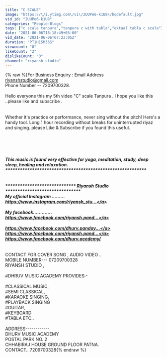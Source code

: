 ```yaml
---
title: "C SCALE"
image: "https:\/\/i.ytimg.com\/vi\/2UUPe6-k1U8\/hqdefault.jpg"
vid_id: "2UUPe6-k1U8"
categories: "People-Blogs"
tags: ["c scale tanpura","tanpura c with tabla","ektaal tabla c scale"]
date: "2021-06-06T18:18:49+03:00"
vid_date: "2021-06-06T07:23:05Z"
duration: "PT1H15M33S"
viewcount: "8"
likeCount: "2"
dislikeCount: "0"
channel: "riyansh studio"
---
```

{% raw %}For Business Enquiry : Email Address<br />riyanshstudio@gmail.com<br />Phone Number -- 7209700328.<br /><br />Hello everyone this my 5th video  &quot;C&quot; scale Tanpura . I hope you like this ..please  like and subscribe .<br /><br /><br />Whether it's practice or performance, never sing without the pitch! Here's a handy tool. Long 1 hour recording without breaks for uninterrupted riyaz and singing. please Like &amp; Subscribe if you found this useful.<br />           <br /><br /> *****************************************************************<br /><br /><br />This music is found very effective for yoga, meditation, study, deep sleep, healing and relaxation.<br />                 **********************************************************<br /><br /><br /> *****************************  Riyansh Studio *******************************<br />My official Instagram .........<br /><a rel="nofollow" target="blank" href="https://www.instagram.com/riyansh_stu...">https://www.instagram.com/riyansh_stu...</a><br /><br />My facebook.............<br /><a rel="nofollow" target="blank" href="https://www.facebook.com/riyansh.pand...">https://www.facebook.com/riyansh.pand...</a><br /><br /><a rel="nofollow" target="blank" href="https://www.facebook.com/dhurv.panday...">https://www.facebook.com/dhurv.panday...</a><br /><a rel="nofollow" target="blank" href="https://www.facebook.com/riyansh.pand...">https://www.facebook.com/riyansh.pand...</a><br /><a rel="nofollow" target="blank" href="https://www.facebook.com/dhurv.acedemy/">https://www.facebook.com/dhurv.acedemy/</a><br /><br />*****************************************************************<br />CONTACT FOR  COVER SONG , AUDIO VIDEO ..<br />MOBILE NUMBER--- 07209700328<br />RIYANSH STUDIO ,<br /><br />#DHRUV MUSIC ACADEMY PROVIDES:- <br /><br />#CLASSICAL MUSIC, <br />#SEMI CLASSICAL, <br />#KARAOKE SINGING,<br />#PLAYBACK SINGING<br />#GUITAR,<br />#KEYBOARD <br />#TABLA ETC..<br /><br />ADDRESS------------<br />DHURV MUSIC ACADEMY<br />POSTAL PARK NO. 2<br />CHHABIRAJ HOUSE GROUND FLOOR PATNA.<br />CONTACT.. 7209700328{% endraw %}
